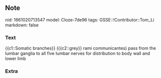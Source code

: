 ## Note
nid: 1661020713547
model: Cloze-7de96
tags: GSSE::!Contributor::Tom_Li
markdown: false

### Text
<div>
  {{c1::Somatic branches}} ({{c2::grey}} rami communicantes) pass
  from the lumbar ganglia to all five lumbar nerves for
  distribution to body wall and lower limb
</div>

### Extra

